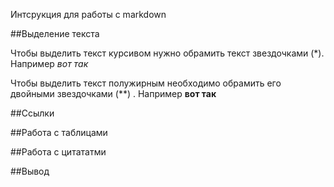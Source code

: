 Интсрукция для работы с markdown

##Выделение текста

Чтобы выделить текст курсивом нужно обрамить текст звездочками (*). Например *вот так*

Чтобы выделить текст полужирным необходимо обрамить его двойными звездочками (**) . Например **вот так**

##Ссылки

##Работа с таблицами

##Работа с цитататми

##Вывод
